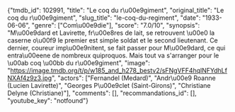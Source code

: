 {"tmdb_id": 102991, "title": "Le coq du r\u00e9giment", "original_title": "Le coq du r\u00e9giment", "slug_title": "le-coq-du-regiment", "date": "1933-06-06", "genre": ["Com\u00e9die"], "score": "7.0/10", "synopsis": "M\u00e9dard et Lavirette, fr\u00e8res de lait, se retrouvent \u00e0 la caserne o\u00f9 le premier est simple soldat et le second lieutenant. Ce dernier, coureur imp\u00e9nitent, se fait passer pour M\u00e9dard, ce qui entra\u00eene de nombreux quiproquos. Mais tout va s'arranger pour le \u00ab coq \u00bb du r\u00e9giment", "image": "https://image.tmdb.org/t/p/w185_and_h278_bestv2/sFNgVFF4hqlNFYdhLfNXAf4z9z3.jpg", "actors": ["Fernandel (Medard)", "Andr\u00e9 Roanne (Lucien Lavirette)", "Georges P\u00e9clet (Saint-Girons)", "Christiane Delyne (Christiane)"], "comments": [], "recommandations_id": [], "youtube_key": "notfound"}